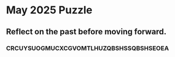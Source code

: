 # May 2025 Puzzle

## Reflect on the past before moving forward.

### CRCUYSUOGMUCXCGVOMTLHUZQBSHSSQBSHSEOEA